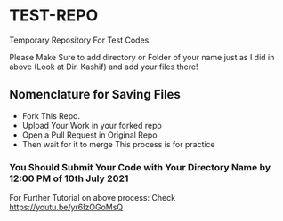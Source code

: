 # TEST-REPO
Temporary Repository For Test Codes

Please Make Sure to add directory or Folder of your name just as I did in above (Look at Dir. Kashif)
and add your files there!

## Nomenclature for Saving Files
- Fork This Repo.
- Upload Your Work in your forked repo
- Open a Pull Request in Original Repo
- Then wait for it to merge
This process is for practice
### You Should Submit Your Code with Your Directory Name by 12:00 PM  of 10th July 2021
For Further Tutorial on above process: Check https://youtu.be/yr6IzOGoMsQ



